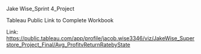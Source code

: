 Jake Wise_Sprint 4_Project 

Tableau Public Link to Complete Workbook

Link: https://public.tableau.com/app/profile/jacob.wise3346/viz/JakeWise_Superstore_Project_Final/Avg_ProfitvReturnRatebyState



